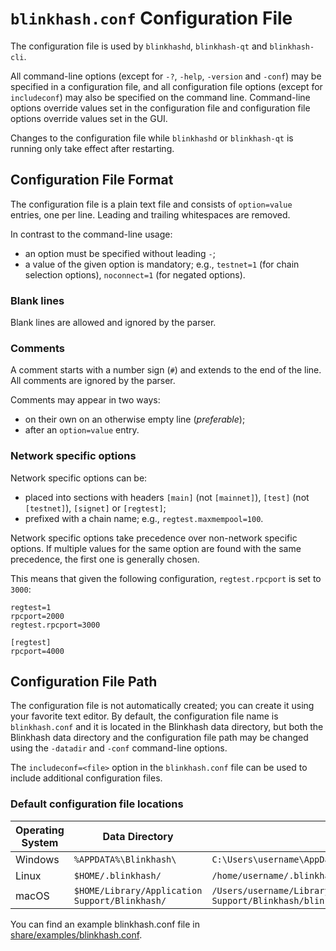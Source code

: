 # `blinkhash.conf` Configuration File

The configuration file is used by `blinkhashd`, `blinkhash-qt` and `blinkhash-cli`.

All command-line options (except for `-?`, `-help`, `-version` and `-conf`) may be specified in a configuration file, and all configuration file options (except for `includeconf`) may also be specified on the command line. Command-line options override values set in the configuration file and configuration file options override values set in the GUI.

Changes to the configuration file while `blinkhashd` or `blinkhash-qt` is running only take effect after restarting.

## Configuration File Format

The configuration file is a plain text file and consists of `option=value` entries, one per line. Leading and trailing whitespaces are removed.

In contrast to the command-line usage:
- an option must be specified without leading `-`;
- a value of the given option is mandatory; e.g., `testnet=1` (for chain selection options), `noconnect=1` (for negated options).

### Blank lines

Blank lines are allowed and ignored by the parser.

### Comments

A comment starts with a number sign (`#`) and extends to the end of the line. All comments are ignored by the parser.

Comments may appear in two ways:
- on their own on an otherwise empty line (_preferable_);
- after an `option=value` entry.

### Network specific options

Network specific options can be:
- placed into sections with headers `[main]` (not `[mainnet]`), `[test]` (not `[testnet]`), `[signet]` or `[regtest]`;
- prefixed with a chain name; e.g., `regtest.maxmempool=100`.

Network specific options take precedence over non-network specific options.
If multiple values for the same option are found with the same precedence, the
first one is generally chosen.

This means that given the following configuration, `regtest.rpcport` is set to `3000`:

```
regtest=1
rpcport=2000
regtest.rpcport=3000

[regtest]
rpcport=4000
```

## Configuration File Path

The configuration file is not automatically created; you can create it using your favorite text editor. By default, the configuration file name is `blinkhash.conf` and it is located in the Blinkhash data directory, but both the Blinkhash data directory and the configuration file path may be changed using the `-datadir` and `-conf` command-line options.

The `includeconf=<file>` option in the `blinkhash.conf` file can be used to include additional configuration files.

### Default configuration file locations

Operating System | Data Directory | Example Path
-- | -- | --
Windows | `%APPDATA%\Blinkhash\` | `C:\Users\username\AppData\Roaming\Blinkhash\blinkhash.conf`
Linux | `$HOME/.blinkhash/` | `/home/username/.blinkhash/blinkhash.conf`
macOS | `$HOME/Library/Application Support/Blinkhash/` | `/Users/username/Library/Application Support/Blinkhash/blinkhash.conf`

You can find an example blinkhash.conf file in [share/examples/blinkhash.conf](../share/examples/blinkhash.conf).

